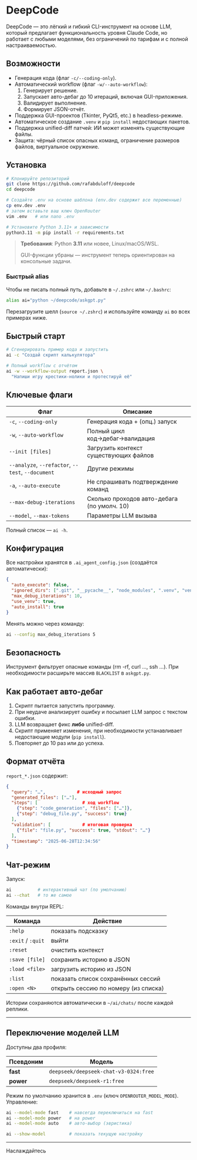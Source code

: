 # DeepCode

DeepCode — это лёгкий и гибкий CLI-инструмент на основе LLM, который предлагает функциональность уровня Claude Code, но работает с любыми моделями, без ограничений по тарифам и с полной настраиваемостью.

## Возможности

- Генерация кода (флаг `-c/--coding-only`).
- Автоматический workflow (флаг `-w/--auto-workflow`):
  1. Генерирует решение.
  2. Запускает авто-дебаг до 10 итераций, включая GUI-приложения.
  3. Валидирует выполнение.
  4. Формирует JSON-отчёт.
- Поддержка GUI-проектов (Tkinter, PyQt5, etc.) в headless-режиме.
- Автоматическое создание `.venv` и `pip install` недостающих пакетов.
- Поддержка unified-diff патчей: ИИ может изменять существующие файлы.
- Защита: чёрный список опасных команд, ограничение размеров файлов, виртуальное окружение.

## Установка

```bash
# Клонируйте репозиторий
git clone https://github.com/rafabduloff/deepcode
cd deepcode

# Создайте .env на основе шаблона (env.dev содержит все переменные)
cp env.dev .env
# затем вставьте ваш ключ OpenRouter
vim .env   # или nano .env

# Установите Python 3.11+ и зависимости
python3.11 -m pip install -r requirements.txt
```

> **Требования**: Python **3.11** или новее, Linux/macOS/WSL.
>
> GUI-функции убраны — инструмент теперь ориентирован на консольные задачи.

### Быстрый alias

Чтобы не писать полный путь, добавьте в `~/.zshrc` или `~/.bashrc`:

```bash
alias ai="python ~/deepcode/askgpt.py"
```

Перезагрузите шелл (`source ~/.zshrc`) и используйте команду `ai` во всех примерах ниже.

## Быстрый старт

```bash
# Сгенерировать пример кода и запустить
aі -c "Создай скрипт калькулятора"

# Полный workflow с отчётом
aі -w --workflow-output report.json \
  "Напиши игру крестики-нолики и протестируй её"
```

## Ключевые флаги

| Флаг                                              | Описание                                    |
| ------------------------------------------------- | ------------------------------------------- |
| `-c`, `--coding-only`                             | Генерация кода + (опц.) запуск              |
| `-w`, `--auto-workflow`                           | Полный цикл код→дебаг→валидация             |
| `--init [files]`                                  | Загрузить контекст существующих файлов      |
| `--analyze`, `--refactor`, `--test`, `--document` | Другие режимы                               |
| `-a`, `--auto-execute`                            | Не спрашивать подтверждение команд          |
| `--max-debug-iterations`                          | Сколько проходов авто-дебага (по умолч. 10) |
| `--model`, `--max-tokens`                         | Параметры LLM вызыва                        |

Полный список — `ai -h`.

## Конфигурация

Все настройки хранятся в `.ai_agent_config.json` (создаётся автоматически):

```json
{
  "auto_execute": false,
  "ignored_dirs": [".git", "__pycache__", "node_modules", ".venv", "venv"],
  "max_debug_iterations": 10,
  "use_venv": true,
  "auto_install": true
}
```

Менять можно через команду:

```bash
ai --config max_debug_iterations 5
```

## Безопасность

Инструмент фильтрует опасные команды (rm -rf, curl …, ssh …). При необходимости расширьте массив `BLACKLIST` в `askgpt.py`.

## Как работает авто-дебаг

1. Скрипт пытается запустить программу.
2. При неудаче анализирует ошибку и посылает LLM запрос с текстом ошибки.
3. LLM возвращает фикс **либо** unified-diff.
4. Скрипт применяет изменения, при необходимости устанавливает недостающие модули (`pip install`).
5. Повторяет до 10 раз или до успеха.

## Формат отчёта

`report_*.json` содержит:

```json
{
  "query": "…",            # исходный запрос
  "generated_files": ["…"],
  "steps": [                 # ход workflow
    {"step": "code_generation", "files": ["…"]},
    {"step": "debug_file.py", "success": true}
  ],
  "validation": [            # итоговая проверка
    {"file": "file.py", "success": true, "stdout": "…"}
  ],
  "timestamp": "2025-06-28T12:34:56"
}
```

## Чат-режим

Запуск:

```bash
ai          # интерактивный чат (по умолчанию)
ai --chat   # то же самое
```

Команды внутри REPL:

| Команда           | Действие                             |
| ----------------- | ------------------------------------ |
| `:help`           | показать подсказку                   |
| `:exit` / `:quit` | выйти                                |
| `:reset`          | очистить контекст                    |
| `:save [file]`    | сохранить историю в JSON             |
| `:load <file>`    | загрузить историю из JSON            |
| `:list`           | показать список сохранённых сессий   |
| `:open <N>`       | открыть сессию по номеру (из списка) |

Истории сохраняются автоматически в `~/ai/chats/` после каждой реплики.

---

## Переключение моделей LLM

Доступны два профиля:

| Псевдоним | Модель                                |
| --------- | ------------------------------------- |
| **fast**  | `deepseek/deepseek-chat-v3-0324:free` |
| **power** | `deepseek/deepseek-r1:free`           |

Режим по умолчанию хранится в `.env` (ключ `OPENROUTER_MODEL_MODE`). Управление:

```bash
ai --model-mode fast    # навсегда переключиться на fast
ai --model-mode power   # на power
ai --model-mode auto    # авто-выбор (эвристика)

ai --show-model         # показать текущую настройку
```

---

Наслаждайтесь
